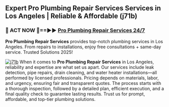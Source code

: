 ## Expert Pro Plumbing Repair Services Services in Los Angeles | Reliable & Affordable (j71b)  

<h3>🚿 ACT NOW 🌟==►► <a href="https://tinyurl.com/2ne6vx2x" rel="nofollow">Pro Plumbing Repair Services 24/7</a></h3>

**Pro Plumbing Repair Services** provides top-notch plumbing services in Los Angeles. From repairs to installations, enjoy free consultations + same-day service. Trusted Solutions 2025!

[![j71b](https://i.imgur.com/4PFF4AK.jpeg)](https://tinyurl.com/2ne6vx2x)
When it comes to **Pro Plumbing Repair Services** in Los Angeles, reliability and expertise are what set us apart. Our services include leak detection, pipe repairs, drain cleaning, and water heater installations—all performed by licensed professionals. Pricing depends on materials, labor, and urgency, ensuring fair and transparent quotes. The process starts with a thorough inspection, followed by a detailed plan, efficient execution, and a final quality check to guarantee lasting results. Trust us for prompt, affordable, and top-tier plumbing solutions.
